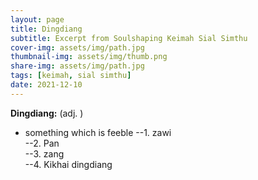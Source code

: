 ```yaml
---
layout: page
title: Dingdiang
subtitle: Excerpt from Soulshaping Keimah Sial Simthu
cover-img: assets/img/path.jpg
thumbnail-img: assets/img/thumb.png
share-img: assets/img/path.jpg
tags: [keimah, sial simthu]
date: 2021-12-10
---
```

**Dingdiang:** (adj. )
- something which is feeble
  --1. zawi    
  --2. Pan   
  --3. zang   
  --4. Kikhai dingdiang  

